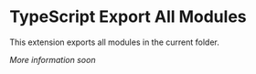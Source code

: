 # TypeScript Export All Modules

This extension exports all modules in the current folder.

*More information soon*